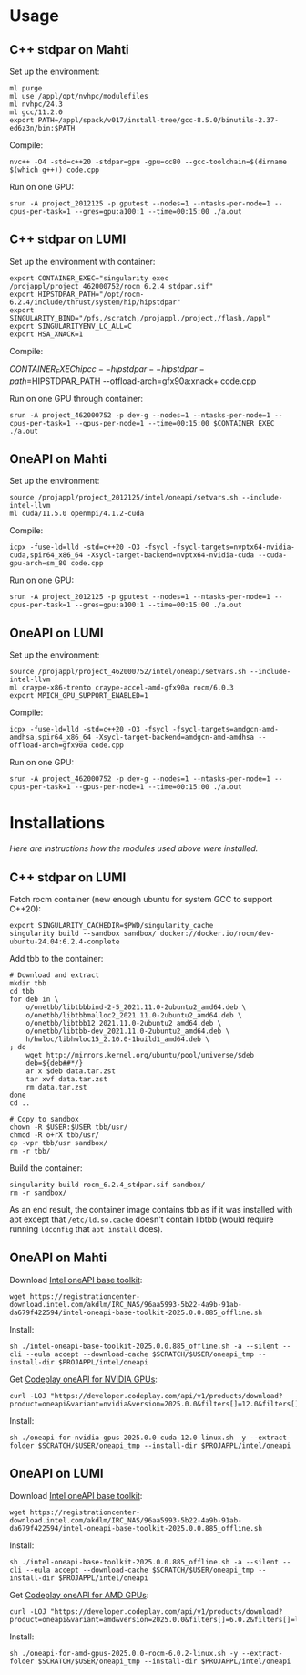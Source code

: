 # Usage

## C++ stdpar on Mahti

Set up the environment:

    ml purge
    ml use /appl/opt/nvhpc/modulefiles
    ml nvhpc/24.3
    ml gcc/11.2.0
    export PATH=/appl/spack/v017/install-tree/gcc-8.5.0/binutils-2.37-ed6z3n/bin:$PATH

Compile:

    nvc++ -O4 -std=c++20 -stdpar=gpu -gpu=cc80 --gcc-toolchain=$(dirname $(which g++)) code.cpp

Run on one GPU:

    srun -A project_2012125 -p gputest --nodes=1 --ntasks-per-node=1 --cpus-per-task=1 --gres=gpu:a100:1 --time=00:15:00 ./a.out

## C++ stdpar on LUMI

Set up the environment with container:

    export CONTAINER_EXEC="singularity exec /projappl/project_462000752/rocm_6.2.4_stdpar.sif"
    export HIPSTDPAR_PATH="/opt/rocm-6.2.4/include/thrust/system/hip/hipstdpar"
    export SINGULARITY_BIND="/pfs,/scratch,/projappl,/project,/flash,/appl"
    export SINGULARITYENV_LC_ALL=C
    export HSA_XNACK=1

Compile:

   $CONTAINER_EXEC hipcc --hipstdpar --hipstdpar-path=$HIPSTDPAR_PATH --offload-arch=gfx90a:xnack+ code.cpp

Run on one GPU through container:

    srun -A project_462000752 -p dev-g --nodes=1 --ntasks-per-node=1 --cpus-per-task=1 --gpus-per-node=1 --time=00:15:00 $CONTAINER_EXEC ./a.out

## OneAPI on Mahti

Set up the environment:

    source /projappl/project_2012125/intel/oneapi/setvars.sh --include-intel-llvm
    ml cuda/11.5.0 openmpi/4.1.2-cuda

Compile:

    icpx -fuse-ld=lld -std=c++20 -O3 -fsycl -fsycl-targets=nvptx64-nvidia-cuda,spir64_x86_64 -Xsycl-target-backend=nvptx64-nvidia-cuda --cuda-gpu-arch=sm_80 code.cpp

Run on one GPU:

    srun -A project_2012125 -p gputest --nodes=1 --ntasks-per-node=1 --cpus-per-task=1 --gres=gpu:a100:1 --time=00:15:00 ./a.out

## OneAPI on LUMI

Set up the environment:

    source /projappl/project_462000752/intel/oneapi/setvars.sh --include-intel-llvm
    ml craype-x86-trento craype-accel-amd-gfx90a rocm/6.0.3
    export MPICH_GPU_SUPPORT_ENABLED=1

Compile:

    icpx -fuse-ld=lld -std=c++20 -O3 -fsycl -fsycl-targets=amdgcn-amd-amdhsa,spir64_x86_64 -Xsycl-target-backend=amdgcn-amd-amdhsa --offload-arch=gfx90a code.cpp

Run on one GPU:

    srun -A project_462000752 -p dev-g --nodes=1 --ntasks-per-node=1 --cpus-per-task=1 --gpus-per-node=1 --time=00:15:00 ./a.out


# Installations

*Here are instructions how the modules used above were installed.*

## C++ stdpar on LUMI

Fetch rocm container (new enough ubuntu for system GCC to support C++20):

    export SINGULARITY_CACHEDIR=$PWD/singularity_cache
    singularity build --sandbox sandbox/ docker://docker.io/rocm/dev-ubuntu-24.04:6.2.4-complete

Add tbb to the container:

    # Download and extract
    mkdir tbb
    cd tbb
    for deb in \
        o/onetbb/libtbbbind-2-5_2021.11.0-2ubuntu2_amd64.deb \
        o/onetbb/libtbbmalloc2_2021.11.0-2ubuntu2_amd64.deb \
        o/onetbb/libtbb12_2021.11.0-2ubuntu2_amd64.deb \
        o/onetbb/libtbb-dev_2021.11.0-2ubuntu2_amd64.deb \
        h/hwloc/libhwloc15_2.10.0-1build1_amd64.deb \
    ; do
        wget http://mirrors.kernel.org/ubuntu/pool/universe/$deb
        deb=${deb##*/}
        ar x $deb data.tar.zst
        tar xvf data.tar.zst
        rm data.tar.zst
    done
    cd ..

    # Copy to sandbox
    chown -R $USER:$USER tbb/usr/
    chmod -R o+rX tbb/usr/
    cp -vpr tbb/usr sandbox/
    rm -r tbb/

Build the container:

    singularity build rocm_6.2.4_stdpar.sif sandbox/
    rm -r sandbox/

As an end result, the container image contains tbb as if it was installed with apt except that `/etc/ld.so.cache` doesn't contain libtbb (would require running `ldconfig` that `apt install` does).

## OneAPI on Mahti

Download [Intel oneAPI base toolkit](https://www.intel.com/content/www/us/en/developer/tools/oneapi/base-toolkit-download.html?packages=oneapi-toolkit&oneapi-toolkit-os=linux&oneapi-lin=offline):

    wget https://registrationcenter-download.intel.com/akdlm/IRC_NAS/96aa5993-5b22-4a9b-91ab-da679f422594/intel-oneapi-base-toolkit-2025.0.0.885_offline.sh

Install:

    sh ./intel-oneapi-base-toolkit-2025.0.0.885_offline.sh -a --silent --cli --eula accept --download-cache $SCRATCH/$USER/oneapi_tmp --install-dir $PROJAPPL/intel/oneapi

Get [Codeplay oneAPI for NVIDIA GPUs](https://developer.codeplay.com/products/oneapi/nvidia/2025.0.0/guides/get-started-guide-nvidia#installation):

    curl -LOJ "https://developer.codeplay.com/api/v1/products/download?product=oneapi&variant=nvidia&version=2025.0.0&filters[]=12.0&filters[]=linux"

Install:

    sh ./oneapi-for-nvidia-gpus-2025.0.0-cuda-12.0-linux.sh -y --extract-folder $SCRATCH/$USER/oneapi_tmp --install-dir $PROJAPPL/intel/oneapi

## OneAPI on LUMI

Download [Intel oneAPI base toolkit](https://www.intel.com/content/www/us/en/developer/tools/oneapi/base-toolkit-download.html?packages=oneapi-toolkit&oneapi-toolkit-os=linux&oneapi-lin=offline):

    wget https://registrationcenter-download.intel.com/akdlm/IRC_NAS/96aa5993-5b22-4a9b-91ab-da679f422594/intel-oneapi-base-toolkit-2025.0.0.885_offline.sh

Install:

    sh ./intel-oneapi-base-toolkit-2025.0.0.885_offline.sh -a --silent --cli --eula accept --download-cache $SCRATCH/$USER/oneapi_tmp --install-dir $PROJAPPL/intel/oneapi

Get [Codeplay oneAPI for AMD GPUs](https://developer.codeplay.com/products/oneapi/amd/2025.0.0/guides/get-started-guide-amd#installation):

    curl -LOJ "https://developer.codeplay.com/api/v1/products/download?product=oneapi&variant=amd&version=2025.0.0&filters[]=6.0.2&filters[]=linux"

Install:

    sh ./oneapi-for-amd-gpus-2025.0.0-rocm-6.0.2-linux.sh -y --extract-folder $SCRATCH/$USER/oneapi_tmp --install-dir $PROJAPPL/intel/oneapi

